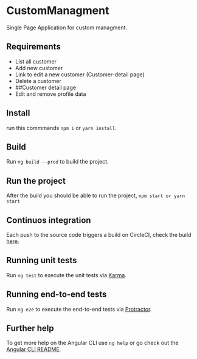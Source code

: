 # CustomManagment

Single Page Application for custom managment.

## Requirements

- List all customer
- Add new customer
- Link to edit a new customer (Customer-detail page)
- Delete a customer
- ##Customer detail page
- Edit and remove profile data

## Install

run this commmands `npm i` or `yarn install`.

## Build

Run `ng build --prod` to build the project.

## Run the project

After the build you should be able to run the project, `npm start or yarn start`

## Continuos integration

Each push to the source code triggers a build on CircleCI, check the build [here](https://circleci.com/gh/luillyfe/customerManagment).

## Running unit tests

Run `ng test` to execute the unit tests via [Karma](https://karma-runner.github.io).

## Running end-to-end tests

Run `ng e2e` to execute the end-to-end tests via [Protractor](http://www.protractortest.org/).

## Further help

To get more help on the Angular CLI use `ng help` or go check out the [Angular CLI README](https://github.com/angular/angular-cli/blob/master/README.md).
